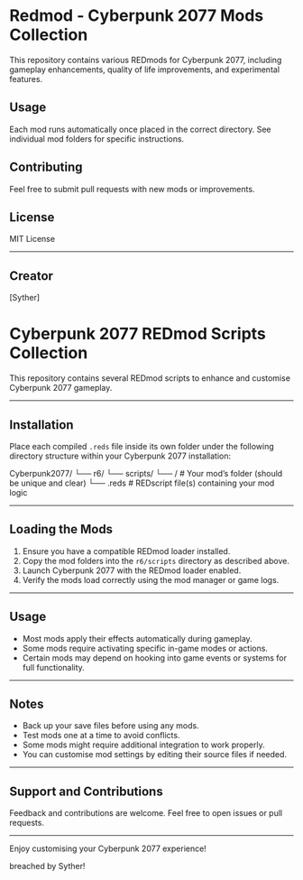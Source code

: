 # Redmod - Cyberpunk 2077 Mods Collection

This repository contains various REDmods for Cyberpunk 2077, including gameplay enhancements, quality of life improvements, and experimental features.

## Usage

Each mod runs automatically once placed in the correct directory. See individual mod folders for specific instructions.

## Contributing

Feel free to submit pull requests with new mods or improvements.

## License

MIT License

---

## Creator
[Syther]

# Cyberpunk 2077 REDmod Scripts Collection

This repository contains several REDmod scripts to enhance and customise Cyberpunk 2077 gameplay.

---

## Installation

Place each compiled `.reds` file inside its own folder under the following directory structure within your Cyberpunk 2077 installation:

Cyberpunk2077/
└── r6/
    └── scripts/
        └── <ModFolderName>/         # Your mod’s folder (should be unique and clear)
            └── <ModFileName>.reds   # REDscript file(s) containing your mod logic

        
---

## Loading the Mods

1. Ensure you have a compatible REDmod loader installed.
2. Copy the mod folders into the `r6/scripts` directory as described above.
3. Launch Cyberpunk 2077 with the REDmod loader enabled.
4. Verify the mods load correctly using the mod manager or game logs.

---

## Usage

- Most mods apply their effects automatically during gameplay.
- Some mods require activating specific in-game modes or actions.
- Certain mods may depend on hooking into game events or systems for full functionality.

---

## Notes

- Back up your save files before using any mods.
- Test mods one at a time to avoid conflicts.
- Some mods might require additional integration to work properly.
- You can customise mod settings by editing their source files if needed.

---

## Support and Contributions

Feedback and contributions are welcome. Feel free to open issues or pull requests.

---

Enjoy customising your Cyberpunk 2077 experience!

breached by Syther!
